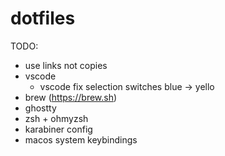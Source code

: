 # dotfiles

TODO:
- use links not copies
- vscode
    - vscode fix selection switches blue -> yello
- brew (https://brew.sh)
- ghostty
- zsh + ohmyzsh
- karabiner config
- macos system keybindings
